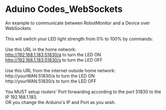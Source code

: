 Aduino Codes_WebSockets
================
An example to communicate between RobotMonitor and a Device over WebSockets<br>
<br>
This will switch your LED light strength from 0% to 100% by commands:<br>
<br>
Use this URL in the home network:<br>
http://192.168.1.183:51830/a to turn the LED ON<br>
http://192.168.1.183:51830/s to turn the LED OFF<br>
<br>
Use this URL from the internet outside home network:<br>
http://yourWAN:51830/a to turn the LED ON<br>
http://yourWAN:51830/s to turn the LED OFF<br>
<br>
You MUST setup routers' Port forwarding according to the port 51830 to the IP 192.168.1.183.<br>
OR you change the Arduino's IP and Port as you wish.<br>
